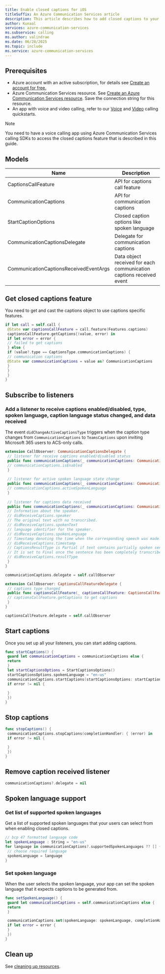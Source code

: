 ```yaml
---
title: Enable closed captions for iOS
titleSuffix: An Azure Communication Services article
description: This article describes how to add closed captions to your existing iOS calling app using Azure Communication Services.
author: Kunaal
services: azure-communication-services
ms.subservice: calling
ms.author: valindrae
ms.date: 06/28/2025
ms.topic: include
ms.service: azure-communication-services
---
```


## Prerequisites
- Azure account with an active subscription, for details see [Create an account for free.](https://azure.microsoft.com/free/)
- Azure Communication Services resource. See [Create an Azure Communication Services resource](../../../../quickstarts/create-communication-resource.md?tabs=windows&pivots=platform-azp). Save the connection string for this resource. 
- An app with voice and video calling, refer to our [Voice](../../../../quickstarts/voice-video-calling/getting-started-with-calling.md) and [Video](../../../../quickstarts/voice-video-calling/get-started-with-video-calling.md) calling quickstarts.

> [!NOTE]
> You need to have a voice calling app using Azure Communication Services calling SDKs to access the closed captions feature that is described in this guide.

## Models

| Name | Description |
| --- | --- |
| CaptionsCallFeature | API for captions call feature |
| CommunicationCaptions | API for communication captions |
| StartCaptionOptions | Closed caption options like spoken language |
| CommunicationCaptionsDelegate | Delegate for communication captions |
| CommunicationCaptionsReceivedEventArgs | Data object received for each communication captions received event |

## Get closed captions feature 

You need to get and cast the captions object to use captions specific features.

``` swift
if let call = self.call {
 @State var captionsCallFeature = call.feature(Features.captions)
 captionsCallFeature.getCaptions{(value, error) in
 if let error = error {
 // failed to get captions
 } else {
 if (value?.type == CaptionsType.communicationCaptions) {
 // communication captions
 @State var communicationCaptions = value as? CommunicationCaptions
 }
 }
 }
}
```

## Subscribe to listeners

### Add a listener to receive captions enabled/disabled, type, spoken language, caption language status changed, and data received

The event `didChangeActiveCaptionsType` triggers when the caption type changes from `CommunicationCaptions` to `TeamsCaptions` upon inviting Microsoft 365 users to ACS-only calls.

```swift
extension CallObserver: CommunicationCaptionsDelegate {
 // listener for receive captions enabled/disabled status
 public func communicationCaptions(_ communicationCaptions: CommunicationCaptions, didChangeCaptionsEnabledState args: PropertyChangedEventArgs) {
 // communicationCaptions.isEnabled
 }
 
 // listener for active spoken language state change
 public func communicationCaptions(_ communicationCaptions: CommunicationCaptions, didChangeActiveSpokenLanguageState args: PropertyChangedEventArgs) {
 // communicationCaptions.activeSpokenLanguage
 }
 
 // listener for captions data received
 public func communicationCaptions(_ communicationCaptions: CommunicationCaptions, didReceiveCaptions:CommunicationCaptionsReceivedEventArgs) {
 // Information about the speaker.
 // didReceiveCaptions.speaker
 // The original text with no transcribed.
 // didReceiveCaptions.spokenText
 // language identifier for the speaker.
 // didReceiveCaptions.spokenLanguage
 // Timestamp denoting the time when the corresponding speech was made.
 // didReceiveCaptions.timestamp
 // CaptionsResultType is Partial if text contains partially spoken sentence.
 // It is set to Final once the sentence has been completely transcribed.
 // didReceiveCaptions.resultType
 }
}

communicationCaptions.delegate = self.callObserver

extension CallObserver: CaptionsCallFeatureDelegate {
 // captions type changed
 public func captionsCallFeature(_ captionsCallFeature: CaptionsCallFeature, didChangeActiveCaptionsType args: PropertyChangedEventArgs) {
 // captionsCallFeature.getCaptions to get captions
 }
}

captionsCallFeature.delegate = self.callObserver
```

## Start captions

Once you set up all your listeners, you can start adding captions.

``` swift
func startCaptions() {
 guard let communicationCaptions = communicationCaptions else {
 return
 }
 let startCaptionsOptions = StartCaptionsOptions()
 startCaptionsOptions.spokenLanguage = "en-us"
 communicationCaptions.startCaptions(startCaptionsOptions: startCaptionsOptions, completionHandler: { (error) in
 if error != nil {
 
 }
 })
}
```

## Stop captions

``` swift
func stopCaptions() {
 communicationCaptions.stopCaptions(completionHandler: { (error) in
 if error != nil {
 
 }
 })
}
```

## Remove caption received listener

``` swift
communicationCaptions?.delegate = nil
```

## Spoken language support 

### Get list of supported spoken languages

Get a list of supported spoken languages that your users can select from when enabling closed captions. 

``` swift
// bcp 47 formatted language code
let spokenLanguage : String = "en-us"
for language in communicationCaptions?.supportedSpokenLanguages ?? [] {
 // choose required language
 spokenLanguage = language
}
```

### Set spoken language

When the user selects the spoken language, your app can set the spoken language that it expects captions to be generated from. 

``` swift 
func setSpokenLanguage() {
 guard let communicationCaptions = self.communicationCaptions else {
 return
 }

 communicationCaptions.set(spokenLanguage: spokenLanguage, completionHandler: { (error) in
 if let error = error {
 }
 })
}
```

## Clean up

See [cleaning up resources](../../../create-communication-resource.md?pivots=platform-azp&tabs=windows#clean-up-resources).
